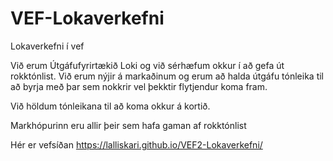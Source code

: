 # VEF-Lokaverkefni
Lokaverkefni í vef

Við erum Útgáfufyrirtækið Loki og við sérhæfum okkur í að gefa út rokktónlist.
Við erum nýjir á markaðinum og erum að halda útgáfu tónleika til að byrja með 
þar sem nokkrir vel þekktir flytjendur koma fram.

Við höldum tónleikana til að koma okkur á kortið.

Markhópurinn eru allir þeir sem hafa gaman af rokktónlist

Hér er vefsíðan https://lalliskari.github.io/VEF2-Lokaverkefni/
